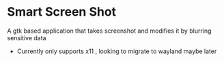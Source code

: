 # Smart Screen Shot
A gtk based application that takes screenshot and modifies it by blurring sensitive data

- Currently only supports x11 , looking to migrate to wayland maybe later

